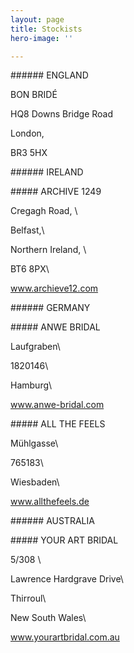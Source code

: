 ```yaml
---
layout: page
title: Stockists
hero-image: ''

---
```

\###### ENGLAND

BON BRIDÉ

HQ8 Downs Bridge Road

London, 

BR3 5HX

\###### IRELAND

\##### ARCHIVE 1249

Cregagh Road, \\

Belfast,\\

Northern Ireland, \\

BT6 8PX\\

www.archieve12.com

\###### GERMANY

\##### ANWE BRIDAL

Laufgraben\\

1820146\\

Hamburg\\

www.anwe-bridal.com

\##### ALL THE FEELS

Mühlgasse\\

765183\\

Wiesbaden\\

www.allthefeels.de

\###### AUSTRALIA

\##### YOUR ART BRIDAL

5/308 \\

Lawrence Hardgrave Drive\\

Thirroul\\

New South Wales\\

www.yourartbridal.com.au